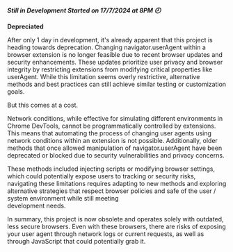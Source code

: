 ***Still in Development Started on 17/7/2024 at 8PM 🕗***

**Depreciated**

After only 1 day in development, it's already apparent that this project is heading towards deprecation. Changing navigator.userAgent within a browser extension is no longer feasible due to recent browser updates and security enhancements. These updates prioritize user privacy and browser integrity by restricting extensions from modifying critical properties like userAgent. While this limitation seems overly restrictive, alternative methods and best practices can still achieve similar testing or customization goals.

But this comes at a cost.

Network conditions, while effective for simulating different environments in Chrome DevTools, cannot be programmatically controlled by extensions. This means that automating the process of changing user agents using network conditions within an extension is not possible. Additionally, older methods that once allowed manipulation of navigator.userAgent have been deprecated or blocked due to security vulnerabilities and privacy concerns.

 These methods included injecting scripts or modifying browser settings, which could potentially expose users to tracking or security risks, navigating these limitations 
 requires adapting to new methods and exploring alternative strategies that respect browser policies and safe of the user / system environment while still meeting   
 development needs.

In summary, this project is now obsolete and operates solely with outdated, less secure browsers. Even with these browsers, there are risks of exposing your user agent through network logs or current requests, as well as through JavaScript that could potentially grab it.
